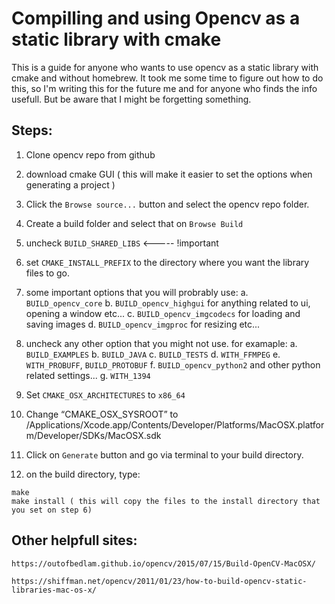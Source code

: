 # Compilling and using Opencv as a static library with cmake


This is a guide for anyone who wants to use opencv as a static library with cmake and without homebrew. 
It took me some time to figure out how to do this, so I'm writing this for the future me and for anyone who finds the info usefull. But be aware that I might be forgetting something. 

## Steps:

1. Clone opencv repo from github
2. download cmake GUI ( this will make it easier to set the options when generating a project )

3. Click the `Browse source...` button and select the opencv repo folder. 
4. Create a build folder and select that on `Browse Build`
5. uncheck `BUILD_SHARED_LIBS` <----- !important

6. set `CMAKE_INSTALL_PREFIX` to the directory where you want the library files to go.

7. some important options that you will probrably use: 
	a. `BUILD_opencv_core` 
	b. `BUILD_opencv_highgui` for anything related to ui, opening a window etc...
	c. `BUILD_opencv_imgcodecs` for loading and saving images
	d. `BUILD_opencv_imgproc`  for resizing etc... 

8. uncheck  any other option that you might not use. for examaple:
	a. `BUILD_EXAMPLES`
	b. `BUILD_JAVA`
	c. `BUILD_TESTS`
	d. `WITH_FFMPEG`
	e. `WITH_PROBUFF`, `BUILD_PROTOBUF`
	f. `BUILD_opencv_python2` and other python related settings...
	g. `WITH_1394`


9. Set `CMAKE_OSX_ARCHITECTURES` to `x86_64`

10. Change “CMAKE_OSX_SYSROOT” to /Applications/Xcode.app/Contents/Developer/Platforms/MacOSX.platform/Developer/SDKs/MacOSX.sdk

11. Click on `Generate` button and go via terminal to your build directory.

12. on the build directory, type:
 ```
 make
 make install ( this will copy the files to the install directory that you set on step 6)
 ```


## Other helpfull sites:
	

	https://outofbedlam.github.io/opencv/2015/07/15/Build-OpenCV-MacOSX/

	https://shiffman.net/opencv/2011/01/23/how-to-build-opencv-static-libraries-mac-os-x/
